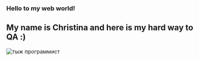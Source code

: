 ### Hello to my web world!
## My name is Christina and here is my hard way to QA :)
![тыж программист](https://oir.mobi/uploads/posts/2021-03/1616587122_19-p-programmirovanie-fon-25.jpg)
